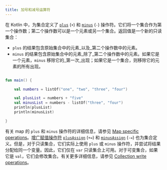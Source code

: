 ```yaml
---
title: 加号和减号运算符
---
```

在 Kotlin 中，为集合定义了 [`plus`](https://kotlinlang.org/api/latest/jvm/stdlib/kotlin.collections/plus.html) (`+`) 和 [`minus`](https://kotlinlang.org/api/latest/jvm/stdlib/kotlin.collections/minus.html) (`-`) 操作符。它们将一个集合作为第一个操作数；第二个操作数可以是一个元素或另一个集合。返回值是一个新的只读集合：

* `plus` 的结果包含原始集合中的元素_以及_第二个操作数中的元素。
* `minus` 的结果包含原始集合中的元素_除了_第二个操作数中的元素。如果它是一个元素，`minus` 移除它的_第一次_出现；如果它是一个集合，则移除它的元素的所有出现。

```kotlin

fun main() {

    val numbers = listOf("one", "two", "three", "four")

    val plusList = numbers + "five"
    val minusList = numbers - listOf("three", "four")
    println(plusList)
    println(minusList)

}
```

有关 map 的 `plus` 和 `minus` 操作符的详细信息，请参见 [Map specific operations](map-operations)。[增广赋值操作符](operator-overloading#augmented-assignments) [`plusAssign`](https://kotlinlang.org/api/latest/jvm/stdlib/kotlin.collections/plus-assign.html) (`+=`) 和 [`minusAssign`](https://kotlinlang.org/api/latest/jvm/stdlib/kotlin.collections/minus-assign.html) (`-=`) 也为集合定义。但是，对于只读集合，它们实际上使用 `plus` 或 `minus` 操作符，并尝试将结果分配给同一个变量。因此，它们仅在 `var` 只读集合上可用。对于可变集合，如果它是 `val`，它们会修改集合。有关更多详细信息，请参见 [Collection write operations](collection-write)。